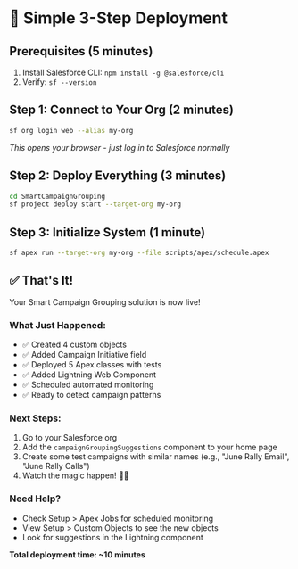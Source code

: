 # 🚀 Simple 3-Step Deployment

## Prerequisites (5 minutes)
1. Install Salesforce CLI: `npm install -g @salesforce/cli`
2. Verify: `sf --version`

## Step 1: Connect to Your Org (2 minutes)
```bash
sf org login web --alias my-org
```
*This opens your browser - just log in to Salesforce normally*

## Step 2: Deploy Everything (3 minutes)
```bash
cd SmartCampaignGrouping
sf project deploy start --target-org my-org
```

## Step 3: Initialize System (1 minute)
```bash
sf apex run --target-org my-org --file scripts/apex/schedule.apex
```

## ✅ That's It!

Your Smart Campaign Grouping solution is now live!

### What Just Happened:
- ✅ Created 4 custom objects
- ✅ Added Campaign Initiative field  
- ✅ Deployed 5 Apex classes with tests
- ✅ Added Lightning Web Component
- ✅ Scheduled automated monitoring
- ✅ Ready to detect campaign patterns

### Next Steps:
1. Go to your Salesforce org
2. Add the `campaignGroupingSuggestions` component to your home page
3. Create some test campaigns with similar names (e.g., "June Rally Email", "June Rally Calls")
4. Watch the magic happen! 🎩✨

### Need Help?
- Check Setup > Apex Jobs for scheduled monitoring
- View Setup > Custom Objects to see the new objects
- Look for suggestions in the Lightning component

**Total deployment time: ~10 minutes**